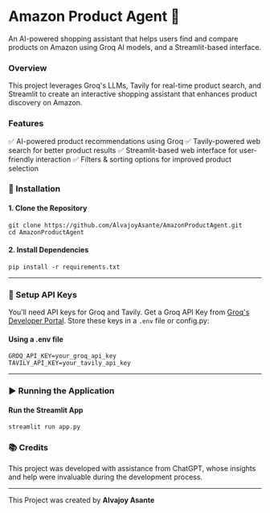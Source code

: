 # Amazon Product Agent 🛒

An AI-powered shopping assistant that helps users find and compare products on Amazon using Groq AI models, and a Streamlit-based interface.

### Overview
This project leverages Groq's LLMs, Tavily for real-time product search, and Streamlit to create an interactive shopping assistant that enhances product discovery on Amazon.

### Features
✅ AI-powered product recommendations using Groq
✅ Tavily-powered web search for better product results
✅ Streamlit-based web interface for user-friendly interaction
✅ Filters & sorting options for improved product selection

### 📌 Installation
#### 1. Clone the Repository
``` 
git clone https://github.com/AlvajoyAsante/AmazonProductAgent.git
cd AmazonProductAgent
```

#### 2. Install Dependencies
```
pip install -r requirements.txt
```
---

### 🔑 Setup API Keys
You’ll need API keys for Groq and Tavily.
Get a Groq API Key from [Groq's Developer Portal](https://groq.com/).
Store these keys in a `.env` file or config.py:

#### Using a .env file
```
GROQ_API_KEY=your_groq_api_key
TAVILY_API_KEY=your_tavily_api_key
```

---

### ▶️ Running the Application
#### Run the Streamlit App
```
streamlit run app.py
```

### 📚 Credits
This project was developed with assistance from ChatGPT, whose insights and help were invaluable during the development process.

--- 

This Project was created by **Alvajoy Asante**